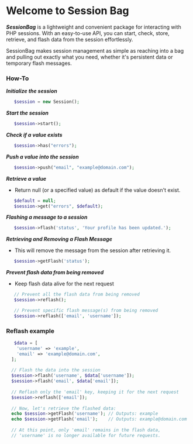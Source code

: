# Welcome to Session Bag
***SessionBag*** is a lightweight and convenient package for interacting with PHP sessions. With an easy-to-use API, you can start, check, store, retrieve, and flash data from the session effortlessly.

SessionBag makes session management as simple as reaching into a bag and pulling out exactly what you need, whether it's persistent data or temporary flash messages.

### How-To

***Initialize the session***
```PHP
   $session = new Session();
```

***Start the session***
```PHP
   $session->start();
```

***Check if a value exists***
```PHP
   $session->has("errors");
```

***Push a value into the session***
```PHP
   $session->push("email", "example@domain.com");
```

***Retrieve a value***
- Return null (or a specified value) as default if the value doesn't exist.
```PHP
   $default = null;
   $session->get("errors", $default);
```

***Flashing a message to a session***
```PHP
   $session->flash('status', 'Your profile has been updated.');
```

***Retrieving and Removing a Flash Message***
 - This will remove the message from the session after retrieving it.
```PHP
   $session->getFlash('status');
```

***Prevent flash data from being removed***
- Keep flash data alive for the next request
```PHP
   // Prevent all the flash data from being removed
   $session->reflash();

   // Prevent specific flash message(s) from being removed
   $session->reflash(['email', 'username']);
```

### Reflash example
```PHP
   $data = [
    'username' => 'example',
    'email' => 'example@domain.com',
  ];
  
  // Flash the data into the session
  $session->flash('username', $data['username']);
  $session->flash('email', $data['email']);
  
  // Reflash only the 'email' key, keeping it for the next request
  $session->reflash(['email']);
  
  // Now, let's retrieve the flashed data:
  echo $session->getFlash('username'); // Outputs: example
  echo $session->getFlash('email');    // Outputs: example@domain.com
  
  // At this point, only 'email' remains in the flash data, 
  // 'username' is no longer available for future requests.
```
